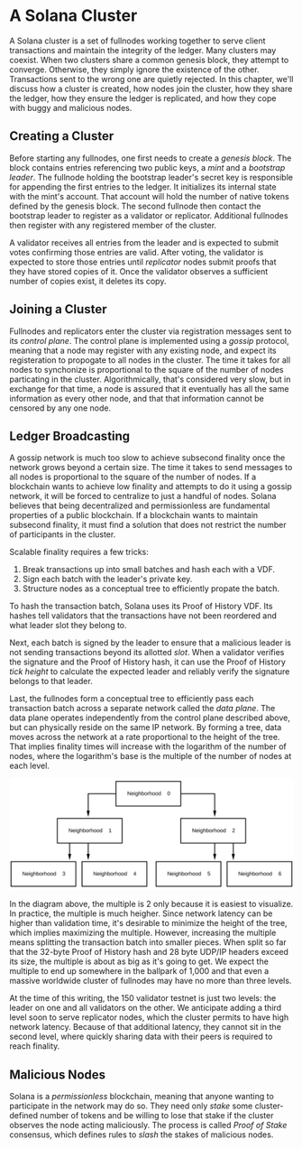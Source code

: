 # A Solana Cluster

A Solana cluster is a set of fullnodes working together to serve client
transactions and maintain the integrity of the ledger. Many clusters may
coexist. When two clusters share a common genesis block, they attempt to
converge. Otherwise, they simply ignore the existence of the other.
Transactions sent to the wrong one are quietly rejected. In this chapter, we'll
discuss how a cluster is created, how nodes join the cluster, how they share
the ledger, how they ensure the ledger is replicated, and how they cope with
buggy and malicious nodes.

## Creating a Cluster

Before starting any fullnodes, one first needs to create a  *genesis block*.
The block contains entries referencing two public keys, a *mint* and a
*bootstrap leader*. The fullnode holding the bootstrap leader's secret key is
responsible for appending the first entries to the ledger. It initializes its
internal state with the mint's account. That account will hold the number of
native tokens defined by the genesis block. The second fullnode then contact
the bootstrap leader to register as a validator or replicator. Additional
fullnodes then register with any registered member of the cluster.

A validator receives all entries from the leader and is expected to submit
votes confirming those entries are valid. After voting, the validator is
expected to store those entries until *replicator* nodes submit proofs that
they have stored copies of it. Once the validator observes a sufficient number
of copies exist, it deletes its copy.

## Joining a Cluster

Fullnodes and replicators enter the cluster via registration messages sent to
its *control plane*. The control plane is implemented using a *gossip*
protocol, meaning that a node may register with any existing node, and expect
its registeration to propogate to all nodes in the cluster. The time it takes
for all nodes to synchonize is proportional to the square of the number of
nodes particating in the cluster. Algorithmically, that's considered very slow,
but in exchange for that time, a node is assured that it eventually has all the
same information as every other node, and that that information cannot be
censored by any one node.

## Ledger Broadcasting

A gossip network is much too slow to achieve subsecond finality once the
network grows beyond a certain size. The time it takes to send messages to all
nodes is proportional to the square of the number of nodes. If a blockchain
wants to achieve low finality and attempts to do it using a gossip network, it
will be forced to centralize to just a handful of nodes.  Solana believes that
being decentralized and permissionless are fundamental properties of a public
blockchain. If a blockchain wants to maintain subsecond finality, it must find
a solution that does not restrict the number of participants in the cluster.

Scalable finality requires a few tricks:

1. Break transactions up into small batches and hash each with a VDF.
2. Sign each batch with the leader's private key.
3. Structure nodes as a conceptual tree to efficiently propate the batch.

To hash the transaction batch, Solana uses its Proof of History VDF. Its hashes
tell validators that the transactions have not been reordered and what leader
slot they belong to.

Next, each batch is signed by the leader to ensure that a malicious leader is
not sending transactions beyond its allotted *slot*. When a validator verifies
the signature and the Proof of History hash, it can use the Proof of History
*tick height* to calculate the expected leader and reliably verify the
signature belongs to that leader.

Last, the fullnodes form a conceptual tree to efficiently pass each transaction
batch across a separate network called the *data plane*. The data plane
operates independently from the control plane described above, but can
physically reside on the same IP network. By forming a tree, data moves across
the network at a rate proportional to the height of the tree. That implies
finality times will increase with the logarithm of the number of nodes, where
the logarithm's base is the multiple of the number of nodes at each level.

<img alt="Data Plane Diagram" src="img/data-plane.svg" class="center"/>

In the diagram above, the multiple is 2 only because it is easiest to
visualize. In practice, the multiple is much heigher. Since network latency can
be higher than validation time, it's desirable to minimize the height of the
tree, which implies maximizing the multiple. However, increasing the multiple
means splitting the transaction batch into smaller pieces. When split so far
that the 32-byte Proof of History hash and 28 byte UDP/IP headers exceed its
size, the multiple is about as big as it's going to get.  We expect the
multiple to end up somewhere in the ballpark of 1,000 and that even a massive
worldwide cluster of fullnodes may have no more than three levels.

At the time of this writing, the 150 validator testnet is just two levels: the
leader on one and all validators on the other. We anticipate adding a third
level soon to serve replicator nodes, which the cluster permits to have high
network latency. Because of that additional latency, they cannot sit in the
second level, where quickly sharing data with their peers is required to reach
finality.

## Malicious Nodes

Solana is a *permissionless* blockchain, meaning that anyone wanting to
participate in the network may do so. They need only *stake* some
cluster-defined number of tokens and be willing to lose that stake if the
cluster observes the node acting maliciously. The process is called *Proof of
Stake* consensus, which defines rules to *slash* the stakes of malicious nodes.
